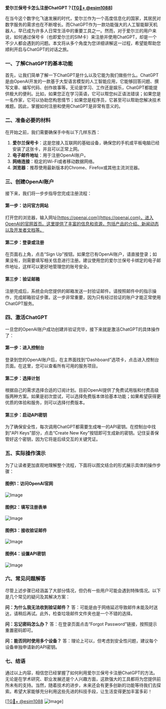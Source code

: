 **爱尔兰保号卡怎么注册ChatGPT？[[TG💪+ @esim1088](https://t.me/s/esim1088)]**

在当今这个数字化飞速发展的时代，爱尔兰作为一个高度信息化的国家，其居民对数字服务的需求也在不断增长。而ChatGPT作为一款功能强大的人工智能聊天机器人，早已成为许多人日常生活中的重要工具之一。然而，对于爱尔兰的用户来说，如何通过保号卡（也即爱尔兰的SIM卡）来注册并使用ChatGPT，却是一个不少人都会遇到的问题。本文将从多个角度为您详细讲解这一过程，希望能帮助您顺利开启与ChatGPT的对话之旅。

### 一、了解ChatGPT的基本功能

首先，让我们简单了解一下ChatGPT是什么以及它能为我们做些什么。ChatGPT是由OpenAI开发的一款基于大型语言模型的人工智能应用，它能够回答问题、撰写文章、编写代码、创作故事等。无论是学习、工作还是娱乐，ChatGPT都能提供极大的便利。比如，如果您正在学习英语，它可以帮您纠正语法错误；如果您是一名作家，它可以协助您构思情节；如果您是程序员，它甚至可以帮助您解决技术难题。因此，掌握如何注册和使用ChatGPT是非常有意义的。

### 二、准备必要的材料

在开始之前，我们需要确保手中有以下几样东西：

1. **爱尔兰保号卡**：这是您接入互联网的基础设备，确保您的手机或平板电脑已经安装了这张卡，并且可以正常上网。
2. **电子邮件地址**：用于注册OpenAI账户。
3. **网络连接**：稳定的Wi-Fi或者移动数据网络。
4. **浏览器**：推荐使用最新版本的Chrome、Firefox或其他主流浏览器。

### 三、创建OpenAI账户

接下来，我们将一步步指导您完成注册流程：

#### 第一步：访问官方网站
打开您的浏览器，输入网址[https://openai.com](https://openai.com)，进入OpenAI的官网首页。这里提供了丰富的信息和资源，包括产品的介绍、新闻动态以及开发者文档等。

#### 第二步：登录或注册
在页面右上角，点击“Sign Up”按钮。如果您已有OpenAI账户，请直接登录；如果没有，则需要填写相关信息进行注册。建议使用您的爱尔兰保号卡绑定的电子邮件地址，这样可以更好地管理您的账号安全。

#### 第三步：验证邮箱
注册完成后，系统会向您提供的邮箱发送一封验证邮件。请按照邮件中的指示操作，完成邮箱验证步骤。这一步非常重要，因为只有经过验证的账户才能正常使用ChatGPT服务。

### 四、激活ChatGPT

一旦您的OpenAI账户成功创建并验证完毕，接下来就是激活ChatGPT的具体操作了：

#### 第一步：进入控制台
登录到您的OpenAI账户后，在主界面找到“Dashboard”选项卡，点击进入控制台页面。在这里，您可以查看所有可用的服务项目。

#### 第二步：选择计划
根据自己的需求选择合适的订阅计划。目前OpenAI提供了免费试用版和付费高级版两种方案。如果是初次尝试，可以选择免费版本体验基本功能；如果希望获得更优质的体验和服务，则可以选择付费版本。

#### 第三步：启动API密钥
为了确保安全性，每次调用ChatGPT都需要生成唯一的API密钥。在控制台中找到“API Keys”部分，点击“Create New Key”按钮即可生成新的密钥。记住妥善保管好这个密钥，因为它将是后续交互的关键凭证。

### 五、实际操作演示

为了让读者更加直观地理解整个流程，下面将以图文结合的形式展示具体的操作步骤：

#### 图例1：访问OpenAI官网
![Image](https://i.postimg.cc/4NQfJmqS/Snipaste-2025-05-13-00-14-12.png)

#### 图例2：填写注册表单
![Image](https://i.postimg.cc/4NQfJmqS/Snipaste-2025-05-13-00-14-12.png)

#### 图例3：接收验证邮件
![Image](https://i.postimg.cc/4NQfJmqS/Snipaste-2025-05-13-00-14-12.png)

#### 图例4：设置API密钥
![Image](https://i.postimg.cc/4NQfJmqS/Snipaste-2025-05-13-00-14-12.png)

### 六、常见问题解答

尽管上述步骤已经涵盖了大部分情况，但仍有一些用户可能会遇到特殊情况。以下是几个常见的疑问及其解决方案：

**问：为什么我无法收到验证邮件？**
答：可能是由于网络延迟导致邮件未能及时送达，请稍后再试。此外，检查垃圾邮件文件夹也是一个不错的选择。

**问：忘记密码怎么办？**
答：在登录页面点击“Forgot Password”链接，按照提示重置密码即可。

**问：能否同时使用多个设备？**
答：理论上可以，但考虑到安全性问题，建议每个设备单独申请新的API密钥。

### 七、结语

通过以上内容，相信您已经掌握了如何利用爱尔兰保号卡注册ChatGPT的方法。无论是在学术研究、职业发展还是个人兴趣方面，这款强大的工具都将为您提供前所未有的支持。当然，随着技术的进步，未来还会有更多创新的功能等待我们去探索。希望大家能够充分利用这些先进的科技手段，让生活变得更加丰富多彩！

[[TG💪+ @esim1088](https://t.me/s/esim1088) ![Image](https://i.postimg.cc/4NQfJmqS/Snipaste-2025-05-13-00-14-12.png)]